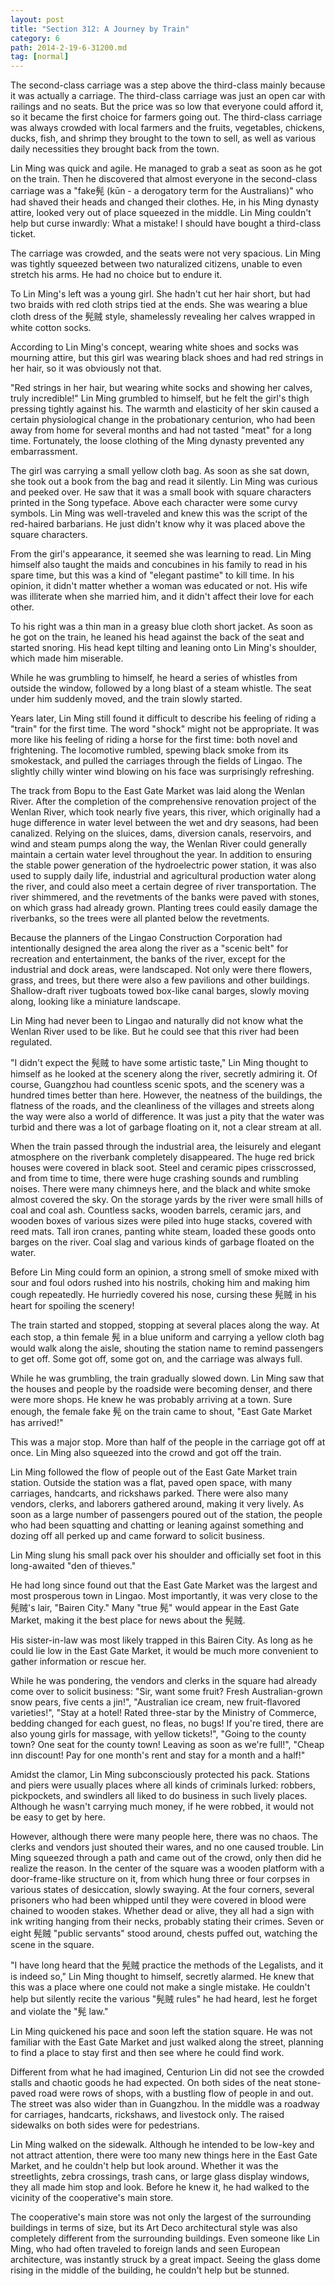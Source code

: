 ```yaml
---
layout: post
title: "Section 312: A Journey by Train"
category: 6
path: 2014-2-19-6-31200.md
tag: [normal]
---
```


The second-class carriage was a step above the third-class mainly because it was actually a carriage. The third-class carriage was just an open car with railings and no seats. But the price was so low that everyone could afford it, so it became the first choice for farmers going out. The third-class carriage was always crowded with local farmers and the fruits, vegetables, chickens, ducks, fish, and shrimp they brought to the town to sell, as well as various daily necessities they brought back from the town.

Lin Ming was quick and agile. He managed to grab a seat as soon as he got on the train. Then he discovered that almost everyone in the second-class carriage was a "fake髡 (kūn - a derogatory term for the Australians)" who had shaved their heads and changed their clothes. He, in his Ming dynasty attire, looked very out of place squeezed in the middle. Lin Ming couldn't help but curse inwardly: What a mistake! I should have bought a third-class ticket.

The carriage was crowded, and the seats were not very spacious. Lin Ming was tightly squeezed between two naturalized citizens, unable to even stretch his arms. He had no choice but to endure it.

To Lin Ming's left was a young girl. She hadn't cut her hair short, but had two braids with red cloth strips tied at the ends. She was wearing a blue cloth dress of the 髡贼 style, shamelessly revealing her calves wrapped in white cotton socks.

According to Lin Ming's concept, wearing white shoes and socks was mourning attire, but this girl was wearing black shoes and had red strings in her hair, so it was obviously not that.

"Red strings in her hair, but wearing white socks and showing her calves, truly incredible!" Lin Ming grumbled to himself, but he felt the girl's thigh pressing tightly against his. The warmth and elasticity of her skin caused a certain physiological change in the probationary centurion, who had been away from home for several months and had not tasted "meat" for a long time. Fortunately, the loose clothing of the Ming dynasty prevented any embarrassment.

The girl was carrying a small yellow cloth bag. As soon as she sat down, she took out a book from the bag and read it silently. Lin Ming was curious and peeked over. He saw that it was a small book with square characters printed in the Song typeface. Above each character were some curvy symbols. Lin Ming was well-traveled and knew this was the script of the red-haired barbarians. He just didn't know why it was placed above the square characters.

From the girl's appearance, it seemed she was learning to read. Lin Ming himself also taught the maids and concubines in his family to read in his spare time, but this was a kind of "elegant pastime" to kill time. In his opinion, it didn't matter whether a woman was educated or not. His wife was illiterate when she married him, and it didn't affect their love for each other.

To his right was a thin man in a greasy blue cloth short jacket. As soon as he got on the train, he leaned his head against the back of the seat and started snoring. His head kept tilting and leaning onto Lin Ming's shoulder, which made him miserable.

While he was grumbling to himself, he heard a series of whistles from outside the window, followed by a long blast of a steam whistle. The seat under him suddenly moved, and the train slowly started.

Years later, Lin Ming still found it difficult to describe his feeling of riding a "train" for the first time. The word "shock" might not be appropriate. It was more like his feeling of riding a horse for the first time: both novel and frightening. The locomotive rumbled, spewing black smoke from its smokestack, and pulled the carriages through the fields of Lingao. The slightly chilly winter wind blowing on his face was surprisingly refreshing.

The track from Bopu to the East Gate Market was laid along the Wenlan River. After the completion of the comprehensive renovation project of the Wenlan River, which took nearly five years, this river, which originally had a huge difference in water level between the wet and dry seasons, had been canalized. Relying on the sluices, dams, diversion canals, reservoirs, and wind and steam pumps along the way, the Wenlan River could generally maintain a certain water level throughout the year. In addition to ensuring the stable power generation of the hydroelectric power station, it was also used to supply daily life, industrial and agricultural production water along the river, and could also meet a certain degree of river transportation. The river shimmered, and the revetments of the banks were paved with stones, on which grass had already grown. Planting trees could easily damage the riverbanks, so the trees were all planted below the revetments.

Because the planners of the Lingao Construction Corporation had intentionally designed the area along the river as a "scenic belt" for recreation and entertainment, the banks of the river, except for the industrial and dock areas, were landscaped. Not only were there flowers, grass, and trees, but there were also a few pavilions and other buildings. Shallow-draft river tugboats towed box-like canal barges, slowly moving along, looking like a miniature landscape.

Lin Ming had never been to Lingao and naturally did not know what the Wenlan River used to be like. But he could see that this river had been regulated.

"I didn't expect the 髡贼 to have some artistic taste," Lin Ming thought to himself as he looked at the scenery along the river, secretly admiring it. Of course, Guangzhou had countless scenic spots, and the scenery was a hundred times better than here. However, the neatness of the buildings, the flatness of the roads, and the cleanliness of the villages and streets along the way were also a world of difference. It was just a pity that the water was turbid and there was a lot of garbage floating on it, not a clear stream at all.

When the train passed through the industrial area, the leisurely and elegant atmosphere on the riverbank completely disappeared. The huge red brick houses were covered in black soot. Steel and ceramic pipes crisscrossed, and from time to time, there were huge crashing sounds and rumbling noises. There were many chimneys here, and the black and white smoke almost covered the sky. On the storage yards by the river were small hills of coal and coal ash. Countless sacks, wooden barrels, ceramic jars, and wooden boxes of various sizes were piled into huge stacks, covered with reed mats. Tall iron cranes, panting white steam, loaded these goods onto barges on the river. Coal slag and various kinds of garbage floated on the water.

Before Lin Ming could form an opinion, a strong smell of smoke mixed with sour and foul odors rushed into his nostrils, choking him and making him cough repeatedly. He hurriedly covered his nose, cursing these 髡贼 in his heart for spoiling the scenery!

The train started and stopped, stopping at several places along the way. At each stop, a thin female 髡 in a blue uniform and carrying a yellow cloth bag would walk along the aisle, shouting the station name to remind passengers to get off. Some got off, some got on, and the carriage was always full.

While he was grumbling, the train gradually slowed down. Lin Ming saw that the houses and people by the roadside were becoming denser, and there were more shops. He knew he was probably arriving at a town. Sure enough, the female fake 髡 on the train came to shout, "East Gate Market has arrived!"

This was a major stop. More than half of the people in the carriage got off at once. Lin Ming also squeezed into the crowd and got off the train.

Lin Ming followed the flow of people out of the East Gate Market train station. Outside the station was a flat, paved open space, with many carriages, handcarts, and rickshaws parked. There were also many vendors, clerks, and laborers gathered around, making it very lively. As soon as a large number of passengers poured out of the station, the people who had been squatting and chatting or leaning against something and dozing off all perked up and came forward to solicit business.

Lin Ming slung his small pack over his shoulder and officially set foot in this long-awaited "den of thieves."

He had long since found out that the East Gate Market was the largest and most prosperous town in Lingao. Most importantly, it was very close to the 髡贼's lair, "Bairen City." Many "true 髡" would appear in the East Gate Market, making it the best place for news about the 髡贼.

His sister-in-law was most likely trapped in this Bairen City. As long as he could lie low in the East Gate Market, it would be much more convenient to gather information or rescue her.

While he was pondering, the vendors and clerks in the square had already come over to solicit business: "Sir, want some fruit? Fresh Australian-grown snow pears, five cents a jin!", "Australian ice cream, new fruit-flavored varieties!", "Stay at a hotel! Rated three-star by the Ministry of Commerce, bedding changed for each guest, no fleas, no bugs! If you're tired, there are also young girls for massage, with yellow tickets!", "Going to the county town? One seat for the county town! Leaving as soon as we're full!", "Cheap inn discount! Pay for one month's rent and stay for a month and a half!"

Amidst the clamor, Lin Ming subconsciously protected his pack. Stations and piers were usually places where all kinds of criminals lurked: robbers, pickpockets, and swindlers all liked to do business in such lively places. Although he wasn't carrying much money, if he were robbed, it would not be easy to get by here.

However, although there were many people here, there was no chaos. The clerks and vendors just shouted their wares, and no one caused trouble. Lin Ming squeezed through a path and came out of the crowd, only then did he realize the reason. In the center of the square was a wooden platform with a door-frame-like structure on it, from which hung three or four corpses in various states of desiccation, slowly swaying. At the four corners, several prisoners who had been whipped until they were covered in blood were chained to wooden stakes. Whether dead or alive, they all had a sign with ink writing hanging from their necks, probably stating their crimes. Seven or eight 髡贼 "public servants" stood around, chests puffed out, watching the scene in the square.

"I have long heard that the 髡贼 practice the methods of the Legalists, and it is indeed so," Lin Ming thought to himself, secretly alarmed. He knew that this was a place where one could not make a single mistake. He couldn't help but silently recite the various "髡贼 rules" he had heard, lest he forget and violate the "髡 law."

Lin Ming quickened his pace and soon left the station square. He was not familiar with the East Gate Market and just walked along the street, planning to find a place to stay first and then see where he could find work.

Different from what he had imagined, Centurion Lin did not see the crowded stalls and chaotic goods he had expected. On both sides of the neat stone-paved road were rows of shops, with a bustling flow of people in and out. The street was also wider than in Guangzhou. In the middle was a roadway for carriages, handcarts, rickshaws, and livestock only. The raised sidewalks on both sides were for pedestrians.

Lin Ming walked on the sidewalk. Although he intended to be low-key and not attract attention, there were too many new things here in the East Gate Market, and he couldn't help but look around. Whether it was the streetlights, zebra crossings, trash cans, or large glass display windows, they all made him stop and look. Before he knew it, he had walked to the vicinity of the cooperative's main store.

The cooperative's main store was not only the largest of the surrounding buildings in terms of size, but its Art Deco architectural style was also completely different from the surrounding buildings. Even someone like Lin Ming, who had often traveled to foreign lands and seen European architecture, was instantly struck by a great impact. Seeing the glass dome rising in the middle of the building, he couldn't help but be stunned.